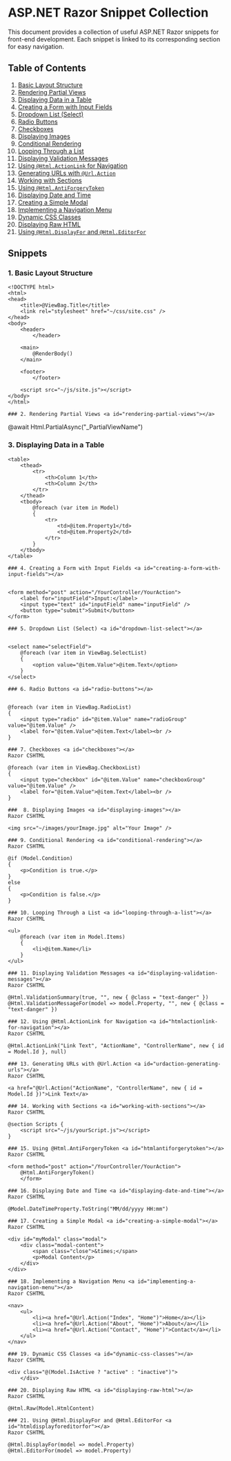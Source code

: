 # ASP.NET Razor Snippet Collection

This document provides a collection of useful ASP.NET Razor snippets for front-end development. Each snippet is linked to its corresponding section for easy navigation.

## Table of Contents

1.  [Basic Layout Structure](#basic-layout-structure)
2.  [Rendering Partial Views](#rendering-partial-views)
3.  [Displaying Data in a Table](#displaying-data-in-a-table)
4.  [Creating a Form with Input Fields](#creating-a-form-with-input-fields)
5.  [Dropdown List (Select)](#dropdown-list-select)
6.  [Radio Buttons](#radio-buttons)
7.  [Checkboxes](#checkboxes)
8.  [Displaying Images](#displaying-images)
9.  [Conditional Rendering](#conditional-rendering)
10. [Looping Through a List](#looping-through-a-list)
11. [Displaying Validation Messages](#displaying-validation-messages)
12. [Using `@Html.ActionLink` for Navigation](#htmlactionlink-for-navigation)
13. [Generating URLs with `@Url.Action`](#urdaction-generating-urls)
14. [Working with Sections](#working-with-sections)
15. [Using `@Html.AntiForgeryToken`](#htmlantiforgerytoken)
16. [Displaying Date and Time](#displaying-date-and-time)
17. [Creating a Simple Modal](#creating-a-simple-modal)
18. [Implementing a Navigation Menu](#implementing-a-navigation-menu)
19. [Dynamic CSS Classes](#dynamic-css-classes)
20. [Displaying Raw HTML](#displaying-raw-html)
21. [Using `@Html.DisplayFor` and `@Html.EditorFor`](#htmldisplayforeditorfor)

## Snippets

### 1. Basic Layout Structure <a id="basic-layout-structure"></a>

```
<!DOCTYPE html>
<html>
<head>
    <title>@ViewBag.Title</title>
    <link rel="stylesheet" href="~/css/site.css" />
</head>
<body>
    <header>
        </header>

    <main>
        @RenderBody()
    </main>

    <footer>
        </footer>

    <script src="~/js/site.js"></script>
</body>
</html>

### 2. Rendering Partial Views <a id="rendering-partial-views"></a>

```
@await Html.PartialAsync("_PartialViewName")

###  3. Displaying Data in a Table <a id="displaying-data-in-a-table"></a>

```
<table>
    <thead>
        <tr>
            <th>Column 1</th>
            <th>Column 2</th>
        </tr>
    </thead>
    <tbody>
        @foreach (var item in Model)
        {
            <tr>
                <td>@item.Property1</td>
                <td>@item.Property2</td>
            </tr>
        }
    </tbody>
</table>

### 4. Creating a Form with Input Fields <a id="creating-a-form-with-input-fields"></a>


<form method="post" action="/YourController/YourAction">
    <label for="inputField">Input:</label>
    <input type="text" id="inputField" name="inputField" />
    <button type="submit">Submit</button>
</form>

### 5. Dropdown List (Select) <a id="dropdown-list-select"></a>


<select name="selectField">
    @foreach (var item in ViewBag.SelectList)
    {
        <option value="@item.Value">@item.Text</option>
    }
</select>

### 6. Radio Buttons <a id="radio-buttons"></a>


@foreach (var item in ViewBag.RadioList)
{
    <input type="radio" id="@item.Value" name="radioGroup" value="@item.Value" />
    <label for="@item.Value">@item.Text</label><br />
}

### 7. Checkboxes <a id="checkboxes"></a>
Razor CSHTML

@foreach (var item in ViewBag.CheckboxList)
{
    <input type="checkbox" id="@item.Value" name="checkboxGroup" value="@item.Value" />
    <label for="@item.Value">@item.Text</label><br />
}

###  8. Displaying Images <a id="displaying-images"></a>
Razor CSHTML

<img src="~/images/yourImage.jpg" alt="Your Image" />

### 9. Conditional Rendering <a id="conditional-rendering"></a>
Razor CSHTML

@if (Model.Condition)
{
    <p>Condition is true.</p>
}
else
{
    <p>Condition is false.</p>
}

### 10. Looping Through a List <a id="looping-through-a-list"></a>
Razor CSHTML

<ul>
    @foreach (var item in Model.Items)
    {
        <li>@item.Name</li>
    }
</ul>

### 11. Displaying Validation Messages <a id="displaying-validation-messages"></a>
Razor CSHTML

@Html.ValidationSummary(true, "", new { @class = "text-danger" })
@Html.ValidationMessageFor(model => model.Property, "", new { @class = "text-danger" })

### 12. Using @Html.ActionLink for Navigation <a id="htmlactionlink-for-navigation"></a>
Razor CSHTML

@Html.ActionLink("Link Text", "ActionName", "ControllerName", new { id = Model.Id }, null)

### 13. Generating URLs with @Url.Action <a id="urdaction-generating-urls"></a>
Razor CSHTML

<a href="@Url.Action("ActionName", "ControllerName", new { id = Model.Id })">Link Text</a>

### 14. Working with Sections <a id="working-with-sections"></a>
Razor CSHTML

@section Scripts {
    <script src="~/js/yourScript.js"></script>
}

### 15. Using @Html.AntiForgeryToken <a id="htmlantiforgerytoken"></a>
Razor CSHTML

<form method="post" action="/YourController/YourAction">
    @Html.AntiForgeryToken()
    </form>

### 16. Displaying Date and Time <a id="displaying-date-and-time"></a>
Razor CSHTML

@Model.DateTimeProperty.ToString("MM/dd/yyyy HH:mm")

### 17. Creating a Simple Modal <a id="creating-a-simple-modal"></a>
Razor CSHTML

<div id="myModal" class="modal">
    <div class="modal-content">
        <span class="close">&times;</span>
        <p>Modal Content</p>
    </div>
</div>

### 18. Implementing a Navigation Menu <a id="implementing-a-navigation-menu"></a>
Razor CSHTML

<nav>
    <ul>
        <li><a href="@Url.Action("Index", "Home")">Home</a></li>
        <li><a href="@Url.Action("About", "Home")">About</a></li>
        <li><a href="@Url.Action("Contact", "Home")">Contact</a></li>
    </ul>
</nav>

### 19. Dynamic CSS Classes <a id="dynamic-css-classes"></a>
Razor CSHTML

<div class="@(Model.IsActive ? "active" : "inactive")">
    </div>

### 20. Displaying Raw HTML <a id="displaying-raw-html"></a>
Razor CSHTML

@Html.Raw(Model.HtmlContent)

### 21. Using @Html.DisplayFor and @Html.EditorFor <a id="htmldisplayforeditorfor"></a>
Razor CSHTML

@Html.DisplayFor(model => model.Property)
@Html.EditorFor(model => model.Property)
